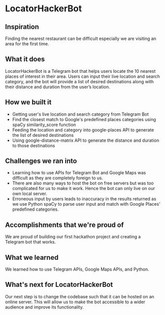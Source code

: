 # LocatorHackerBot

## Inspiration
Finding the nearest restaurant can be difficult especially we are visiting an area for the first time. 

## What it does
LocatorHackerBot is a Telegram bot that helps users locate the 10 nearest places of interest in their area. Users can input their live location and search category, and the bot will provide a list of desired destinations along with their distance and duration from the user’s location.

## How we built it
* Getting user's live location and search category from Telegram Bot
* Find the closest match to Google's predefined places categories using spaCy similarity_score function
* Feeding the location and category into google-places API to generate the list of desired destinations
* Using google-distance-matrix API to generate the distance and duration to those destinations

## Challenges we ran into
* Learning how to use APIs for Telegram Bot and Google Maps was difficult as they are completely foreign to us. 
* There are also many ways to host the bot on free servers but was too complicated for us to make it work. Hence the bot can only live on our own local server.
* Erroneous input by users leads to inaccuracy in the results returned as we use Python spaCy to parse user input and match with Google Places' predefined categories.

## Accomplishments that we're proud of
We are proud of building our first hackathon project and creating a Telegram bot that works.

## What we learned
We learned how to use Telegram APIs, Google Maps APIs, and Python.

## What's next for LocatorHackerBot
Our next step is to change the codebase such that it can be hosted on an online server. This will allow us to make the bot accessible to a wider audience and improve its functionality.
